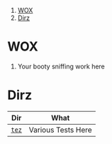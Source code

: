1. [WOX](#wox)
2. [Dirz](#dirz)

# WOX

1. Your booty sniffing work here

# Dirz

|      Dir       |        What        |
| :------------: | :----------------: |
| [`tez`](./tez) | Various Tests Here |
